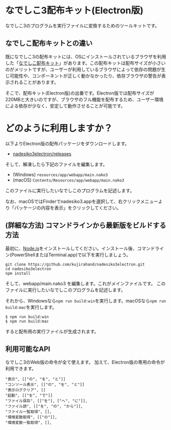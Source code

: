 # なでしこ3配布キット(Electron版)

なでしこ3のプログラムを実行ファイルに変換するためのツールキットです。

## なでしこ配布キットとの違い

既になでしこ3の配布キットには、OSにインストールされているブラウザを利用した「[なでしこ配布キット](https://github.com/kujirahand/nadesiko3webkit)」があります。この配布キットは配布サイズが小さいのがメリットですが、ユーザーが利用しているブラウザによって依存の問題が生じ可能性や、コンポーネントが正しく動かなかったり、依存ブラウザの警告が表示されることがあります。

そこで、配布キット(Electron版)の出番です。Electron版では配布サイズが220MBと大きいのですが、ブラウザのフル機能を配布するため、ユーザー環境による依存が少なく、安定して動作させることが可能です。

# どのように利用しますか？

以下よりElectron版の配布パッケージをダウンロードします。

- [nadesiko3electron/releases](https://github.com/kujirahand/nadesiko3electron/releases)

そして、解凍したら下記のファイルを編集します。

- (Windows) `resources/app/webapp/main.nako3`
- (macOS) `Contents/Resources/app/webapp/main.nako3`

このファイルに実行したいなでしこのプログラムを記述します。

なお、macOSではFinderでnadesiko3.appを選択して、右クリックメニューより「パッケージの内容を表示」をクリックしてください。

## (詳細な方法) コマンドラインから最新版をビルドする方法

最初に、[Node.js](https://nodejs.org/ja/)をインストールしてください。インストール後、コマンドライン(PowerShellまたはTerminal.app)で以下を実行しましょう。

```
git clone https://github.com/kujirahand/nadesiko3electron.git
cd nadesiko3electron
npm install
```

そして、webapp/main.nako3 を編集します。これがメインファイルです。
このファイルに実行したいなでしこのプログラムを記述します。

それから、Windowsなら`npm run build:win`を実行します。macOSなら`npm run build:mac`を実行します。

```
$ npm run build:win
$ npm run build:mac
```

すると配布用の実行ファイルが生成されます。

## 利用可能なAPI

なでしこ3のWeb版の命令が全て使えます。
加えて、Electron版の専用の命令が利用できます。

```
"表示", [["の", "を", "と"]]
"コンソール表示", [["の", "を", "と"]]
"表示ログクリア", []
"起動", [["を", "で"]]
"ファイル保存", [["を"], ["へ", "に"]], 
"ファイル読", [["を", "の", "から"]], 
"ファイル一覧取得", [], 
"環境変数取得", [["の"]], 
"環境変数一覧取得", [], 
```






